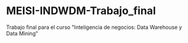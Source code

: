# MEISI-INDWDM-Trabajo_final
Trabajo final para el curso "Inteligencia de negocios: Data Warehouse y Data Mining"
